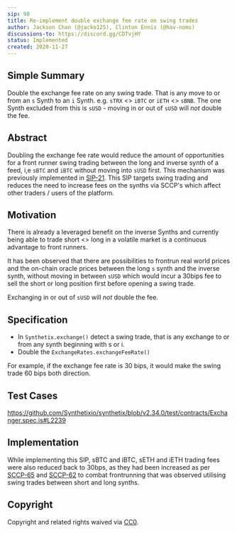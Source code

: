 ```yaml
---
sip: 98
title: Re-implement double exchange fee rate on swing trades
author: Jackson Chan (@jacko125), Clinton Ennis (@hav-noms)
discussions-to: https://discord.gg/CDTvjHY
status: Implemented
created: 2020-11-27
---
```


## Simple Summary

<!--"If you can't explain it simply, you don't understand it well enough." Provide a simplified and layman-accessible explanation of the SIP.-->

Double the exchange fee rate on any swing trade. That is any move to or from an `s` Synth to an `i` Synth. e.g. `sTRX` <> `iBTC` or `iETH` <> `sBNB`. The one Synth excluded from this is `sUSD` - moving in or out of `sUSD` will _not_ double the fee.

## Abstract

<!--A short (~200 word) description of the technical issue being addressed.-->

Doubling the exchange fee rate would reduce the amount of opportunities for a front runner swing trading between the long and inverse synth of a feed, i,e `sBTC` and `iBTC` without moving into `sUSD` first. This mechanism was previously implemented in [SIP-21](./sip-21). This SIP targets swing trading and reduces the need to increase fees on the synths via SCCP's which affect other traders / users of the platform.

## Motivation

<!--The motivation is critical for SIPs that want to change Synthetix. It should clearly explain why the existing protocol specification is inadequate to address the problem that the SIP solves. SIP submissions without sufficient motivation may be rejected outright.-->

There is already a leveraged benefit on the inverse Synths and currently being able to trade short <> long in a volatile market is a continuous advantage to front runners.

It has been observed that there are possibilities to frontrun real world prices and the on-chain oracle prices between the long `s` synth and the inverse synth, without moving in between `sUSD` which would incur a 30bips fee to sell the short or long position first before opening a swing trade.

Exchanging in or out of `sUSD` will _not_ double the fee.

## Specification

<!--The technical specification should describe the syntax and semantics of any new feature.-->

- In `Synthetix.exchange()` detect a swing trade, that is any exchange to or from any synth beginning with s or i.
- Double the `ExchangeRates.exchangeFeeRate()`

For example, if the exchange fee rate is 30 bips, it would make the swing trade 60 bips both direction.

## Test Cases

<!--Test cases for an implementation are mandatory for SIPs but can be included with the implementation..-->
https://github.com/Synthetixio/synthetix/blob/v2.34.0/test/contracts/Exchanger.spec.js#L2239

## Implementation

<!--The implementations must be completed before any SIP is given status "Implemented", but it need not be completed before the SIP is "Approved". While there is merit to the approach of reaching consensus on the specification and rationale before writing code, the principle of "rough consensus and running code" is still useful when it comes to resolving many discussions of API details.-->

While implementing this SIP, sBTC and iBTC, sETH and iETH trading fees were also reduced back to 30bps, as they had been increased as per [SCCP-65](https://sips.synthetix.io/SCCP/sccp-65) and [SCCP-62](https://sips.synthetix.io/SCCP/sccp-62) to combat frontrunning that was observed utilising swing trades between short and long synths.

## Copyright

Copyright and related rights waived via [CC0](https://creativecommons.org/publicdomain/zero/1.0/).
